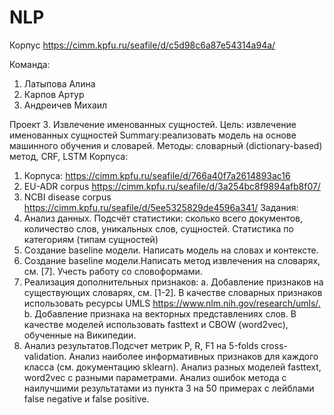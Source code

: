 # NLP
Корпус https://cimm.kpfu.ru/seafile/d/c5d98c6a87e54314a94a/

Команда:
1) Латыпова Алина
2) Карпов Артур
3) Андреичев Михаил

Проект 3. Извлечение именованных сущностей.
Цель: ​извлечение именованных сущностей
Summary:​реализовать модель на основе машинного обучения и словарей. Методы: ​словарный (dictionary-based) метод, CRF, LSTM
Корпуса:
1. Корпуса: https://cimm.kpfu.ru/seafile/d/766a40f7a2614893ac16
2. EU-ADR corpus https://cimm.kpfu.ru/seafile/d/3a254bc8f9894afb8f07/
3. NCBI disease corpus https://cimm.kpfu.ru/seafile/d/5ee5325829de4596a341/
Задания:
1. Анализ данных. ​Подсчёт статистики: сколько всего документов,
количество слов, уникальных слов, сущностей. Статистика по категориям
(типам сущностей)
2. Создание baseline модели.​ Написать модель на словах и контексте.
3. Создание baseline модели.​Написать метод извлечения на словарях,
cм. [7]. Учесть работу со словоформами.
4. Реализация дополнительных признаков:
a. Добавление признаков на существующих словарях, см. [1-2]. В качестве словарных признаков использовать ресурсы UMLS https://www.nlm.nih.gov/research/umls/.​
b. Добавление признака на векторных представлениях слов. В качестве моделей использовать fasttext и CBOW (word2vec), обученные на Википедии.
5. Анализ результатов.​Подсчет метрик P, R, F1 на 5-folds cross-validation. Анализ наиболее информативных признаков для каждого класса (см. документацию sklearn). Анализ разных моделей fasttext, word2vec c разными параметрами. Анализ ошибок метода с наилучшими результатами из пункта 3 на 50 примерах с лейблами false negative и false positive.
